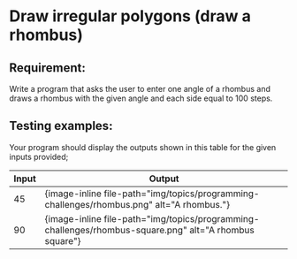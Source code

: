# Draw irregular polygons (draw a rhombus)

## Requirement:

Write a program that asks the user to enter one angle of a rhombus and draws a rhombus with the given angle and each side equal to 100 steps.  

## Testing examples:

Your program should display the outputs shown in this table for the given inputs provided;

| Input     | Output                                                                          |
| --------- | ------------------------------------------------------------------------------- |
| 45        | {image-inline file-path="img/topics/programming-challenges/rhombus.png" alt="A rhombus."}        |
| 90        | {image-inline file-path="img/topics/programming-challenges/rhombus-square.png" alt="A rhombus square"} |
